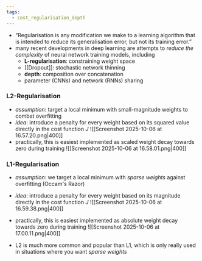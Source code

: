 ```yaml
---
tags:
  - cost_regularisation_depth
---
```


- “Regularisation is any modification we make to a learning algorithm that is intended to reduce its generalisation error, but not its training error.” 
- many recent developments in deep learning are attempts to *reduce the complexity* of neural network training models, including
	- **L-regularisation**: constraining weight space
	- [[Dropout]]: stochastic network thinning
	- **depth**: composition over concatenation
	- parameter (CNNs) and network (RNNs) sharing
### L2-Regularisation
- *assumption*: target a local minimum with small-magnitude weights to combat overfitting
- *idea*: introduce a penalty for every weight based on its squared value directly in the cost function $J$
 ![[Screenshot 2025-10-06 at 16.57.20.png|400]]
 - practically, this is easiest implemented as scaled weight decay towards zero during training
 ![[Screenshot 2025-10-06 at 16.58.01.png|400]]
### L1-Regularisation
- *assumption*: we target a local minimum with *sparse weights* against overfitting (Occam's Razor)
- *idea*: introduce a penalty for every weight based on its magnitude directly in the cost function $J$
![[Screenshot 2025-10-06 at 16.59.38.png|400]]
- practically, this is easiest implemented as absolute weight decay towards zero during training
![[Screenshot 2025-10-06 at 17.00.11.png|400]]

- L2 is much more common and popular than L1, which is only really used in situations where you want *sparse weights*